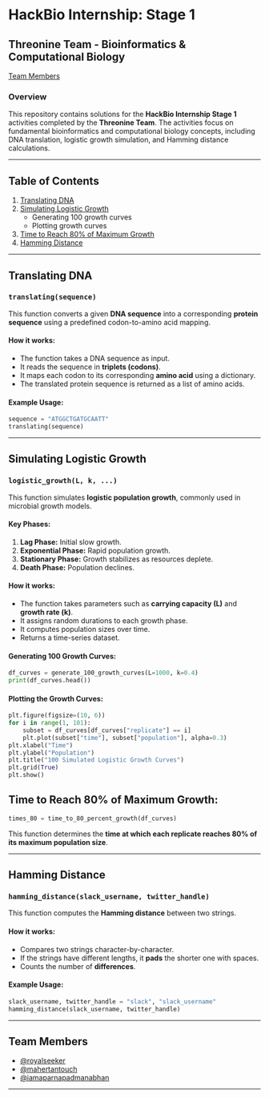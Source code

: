 
# HackBio Internship: Stage 1

## Threonine Team - Bioinformatics & Computational Biology
[Team Members](#team-members)

### Overview
This repository contains solutions for the **HackBio Internship Stage 1** activities completed by the **Threonine Team**. The activities focus on fundamental bioinformatics and computational biology concepts, including DNA translation, logistic growth simulation, and Hamming distance calculations.

---

## Table of Contents
1. [Translating DNA](#translating-dna)
2. [Simulating Logistic Growth](#simulating-logistic-growth)
   - Generating 100 growth curves
   - Plotting growth curves
3. [Time to Reach 80% of Maximum Growth](#Time-to-Reach-80%-of-Maximum-Growth)
4. [Hamming Distance](#hamming-distance)
   
---

## Translating DNA
### `translating(sequence)`
This function converts a given **DNA sequence** into a corresponding **protein sequence** using a predefined codon-to-amino acid mapping.

#### **How it works:**
- The function takes a DNA sequence as input.
- It reads the sequence in **triplets (codons)**.
- It maps each codon to its corresponding **amino acid** using a dictionary.
- The translated protein sequence is returned as a list of amino acids.

#### **Example Usage:**
```python
sequence = "ATGGCTGATGCAATT"
translating(sequence)
```

---

## Simulating Logistic Growth
### `logistic_growth(L, k, ...)`
This function simulates **logistic population growth**, commonly used in microbial growth models.

#### **Key Phases:**
1. **Lag Phase:** Initial slow growth.
2. **Exponential Phase:** Rapid population growth.
3. **Stationary Phase:** Growth stabilizes as resources deplete.
4. **Death Phase:** Population declines.

#### **How it works:**
- The function takes parameters such as **carrying capacity (L)** and **growth rate (k)**.
- It assigns random durations to each growth phase.
- It computes population sizes over time.
- Returns a time-series dataset.

#### **Generating 100 Growth Curves:**
```python
df_curves = generate_100_growth_curves(L=1000, k=0.4)
print(df_curves.head())
```

#### **Plotting the Growth Curves:**
```python
plt.figure(figsize=(10, 6))
for i in range(1, 101):
    subset = df_curves[df_curves["replicate"] == i]
    plt.plot(subset["time"], subset["population"], alpha=0.3)
plt.xlabel("Time")
plt.ylabel("Population")
plt.title("100 Simulated Logistic Growth Curves")
plt.grid(True)
plt.show()
```

## Time to Reach 80% of Maximum Growth:
```python
times_80 = time_to_80_percent_growth(df_curves)
```
This function determines the **time at which each replicate reaches 80% of its maximum population size**.

---

## Hamming Distance
### `hamming_distance(slack_username, twitter_handle)`
This function computes the **Hamming distance** between two strings.

#### **How it works:**
- Compares two strings character-by-character.
- If the strings have different lengths, it **pads** the shorter one with spaces.
- Counts the number of **differences**.

#### **Example Usage:**
```python
slack_username, twitter_handle = "slack", "slack_username"
hamming_distance(slack_username, twitter_handle)
```

---

## Team Members
- [@royalseeker](https://github.com/royalseeker)
- [@mahertantouch](https://github.com/mahertantouch)
- [@iamaparnapadmanabhan](https://github.com/iamaparnapadmanabhan)

---


